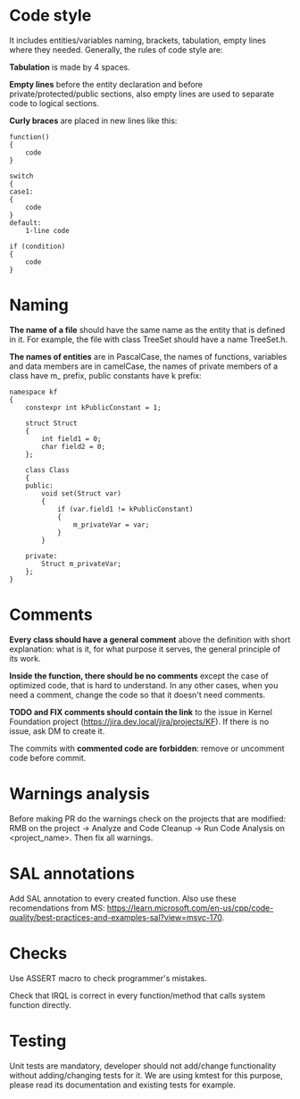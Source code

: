 # Code style
It includes entities/variables naming, brackets, tabulation, empty lines where they needed. Generally, the rules of code style are:

**Tabulation** is made by 4 spaces.

**Empty lines** before the entity declaration and before private/protected/public sections, also empty lines are used to separate code to logical sections.

**Curly braces** are placed in new lines like this:
```
function()
{
    code
}
 
switch
{
case1:
{
    code
}
default:
    1-line code
 
if (condition)
{
    code
}
```

# Naming
**The name of a file** should have the same name as the entity that is defined in it. For example, the file with class TreeSet should have a name TreeSet.h. 

**The names of entities** are in PascalCase, the names of functions, variables and data members are in camelCase, the names of private members of a class have m_ prefix, public constants have k prefix:
```
namespace kf
{
    constexpr int kPublicConstant = 1;
 
    struct Struct
    {
        int field1 = 0;
        char field2 = 0;
    };
 
    class Class
    {
    public:
        void set(Struct var)
        {
            if (var.field1 != kPublicConstant)
            {
                m_privateVar = var;
            }
        }
 
    private:
        Struct m_privateVar;
    };
}
```

# Comments
**Every class should have a general comment** above the definition with short explanation: what is it, for what purpose it serves, the general principle of its work.

**Inside the function, there should be no comments** except the case of optimized code, that is hard to understand. In any other cases, when you need a comment, change the code so that it doesn't need comments.

**TODO and FIX comments should contain the link** to the issue in Kernel Foundation project (https://jira.dev.local/jira/projects/KF). If there is no issue, ask DM to create it.

The commits with **commented code are forbidden**: remove or uncomment code before commit. 

# Warnings analysis
Before making PR do the warnings check on the projects that are modified: RMB on the project → Analyze and Code Cleanup → Run Code Analysis on <project_name>. Then fix all warnings.

# SAL annotations
Add SAL annotation to every created function. Also use these recomendations from MS: https://learn.microsoft.com/en-us/cpp/code-quality/best-practices-and-examples-sal?view=msvc-170.

# Checks
Use ASSERT  macro to check programmer's mistakes.

Check that IRQL is correct in every function/method that calls system function directly.

# Testing
Unit tests are mandatory, developer should not add/change functionality without adding/changing tests for it. We are using kmtest for this purpose, please read its documentation and existing tests for example.
